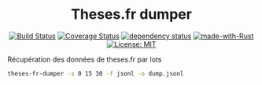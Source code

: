 <div class="center" align="center">
 
# Theses.fr dumper
 
 [![Build Status](https://travis-ci.org/Eonm/theses-fr-dumper.svg?branch=master)](https://travis-ci.org/Eonm/theses-fr-dumper)
 [![Coverage Status](https://coveralls.io/repos/github/Eonm/theses-fr-dumper/badge.svg?branch=master)](https://coveralls.io/github/Eonm/theses-fr-dumper?branch=master)
 [![dependency status](https://deps.rs/repo/github/eonm/theses-fr-dumper/status.svg)](https://deps.rs/repo/github/eonm/theses-fr-dumper)
 [![made-with-Rust](https://img.shields.io/badge/Made%20with-Rust-1f425f.svg)](https://www.rust-lang.org/)
 [![License: MIT](https://img.shields.io/badge/License-GPLv3-yellow.svg)](https://www.gnu.org/licenses/gpl-3.0.html)
 
</div>

Récupération des données de theses.fr par lots

```sh
theses-fr-dumper -s 0 15 30 -f jsonl -o dump.jsonl
```
